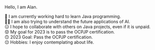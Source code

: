 Hello, I am Alan.

🤪 I am currently working hard to learn Java programming.  
😵‍💫 I am also trying to understand the future applications of AI.  
😑 I hope to collaborate with others on Java projects, even if it is unpaid.  
😟 My goal for 2023 is to pass the OCPJP certification.  
🙃 2023 Goal: Pass the OCPJP certification.  
😔 Hobbies: I enjoy contemplating about life.